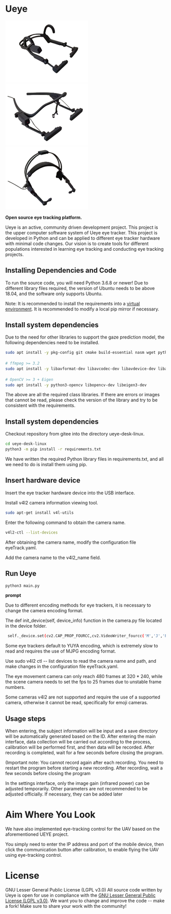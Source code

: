 # Ueye

<div>
  <img src="assets/first.jpg" alt="图片1" width="260" />
  <img src="assets/second.jpg" alt="图片2" width="260" />
  <img src="assets/third.jpg" alt="图片3" width="260" />
</div>

**Open source eye tracking platform.** 

Ueye is an active, community driven development project. This project is the upper computer software system of Ueye eye tracker. This project is developed in Python and can be applied to different eye tracker hardware with minimal code changes. Our vision is to create tools for different populations interested in learning eye tracking and conducting eye tracking projects.

## Installing Dependencies and Code

To run the source code, you will need Python 3.6.8 or newer! Due to different library files required, the version of Ubuntu needs to be above 18.04, and the software only supports Ubuntu. 

Note: It is recommended to install the requirements into a [virtual environment](https://docs.python.org/3/tutorial/venv.html). 
It is recommended to modify a local pip mirror if necessary.


## Install system dependencies

Due to the need for other libraries to support the gaze prediction model, the following dependencies need to be installed.

```bash
sudo apt install -y pkg-config git cmake build-essential nasm wget python3-setuptools libusb-1.0-0-dev  python3-dev python3-pip python3-numpy python3-scipy libglew-dev libtbb-dev

# ffmpeg >= 3.2
sudo apt install -y libavformat-dev libavcodec-dev libavdevice-dev libavutil-dev libswscale-dev libavresample-dev ffmpeg x264 x265 libportaudio2 portaudio19-dev

# OpenCV >= 3 + Eigen
sudo apt install -y python3-opencv libopencv-dev libeigen3-dev
```

The above are all the required class libraries. If there are errors or images that cannot be read, please check the version of the library and try to be consistent with the requirements.


## Install system dependencies

Checkout repository from gitee into the directory ueye-desk-linux.

```bash
cd ueye-desk-linux
python3 -m pip install -r requirements.txt
```
We have written the required Python library files in requirements.txt, and all we need to do is install them using pip.


## Insert hardware device

Insert the eye tracker hardware device into the USB interface.

Install v4l2 camera information viewing tool.

```bash
sudo apt-get install v4l-utils
```

Enter the following command to obtain the camera name.

```bash
v4l2-ctl --list-devices
```

After obtaining the camera name, modify the configuration file eyeTrack.yaml.

Add the camera name to the v4l2_name field.


## Run Ueye

```
python3 main.py
```

**prompt**

Due to different encoding methods for eye trackers, it is necessary to change the camera encoding format.

The def init_device(self, device_info) function in the camera.py file located in the device folder.

```bash
 self._device.set(cv2.CAP_PROP_FOURCC,cv2.VideoWriter_fourcc('M','J','P','G'))
```

Some eye trackers default to YUYA encoding, which is extremely slow to read and requires the use of MJPG encoding format.

Use sudo v4l2 ctl -- list devices to read the camera name and path, and make changes in the configuration file eyeTrack.yaml.

The eye movement camera can only reach 480 frames at 320 * 240, while the scene camera needs to set the fps to 25 frames due to unstable frame numbers.

Some cameras v4l2 are not supported and require the use of a supported camera, otherwise it cannot be read, specifically for emoji cameras.


## Usage steps

When entering, the subject information will be input and a save directory will be automatically generated based on the ID. After entering the main interface, data collection will be carried out according to the process, calibration will be performed first, and then data will be recorded. After recording is completed, wait for a few seconds before closing the program.

(Important note: You cannot record again after each recording. You need to restart the program before starting a new recording. After recording, wait a few seconds before closing the program

In the settings interface, only the image gain (infrared power) can be adjusted temporarily. Other parameters are not recommended to be adjusted officially. If necessary, they can be added later


# Aim Where You Look
We have also implemented eye-tracking control for the UAV based on the aforementioned UEYE project.

You simply need to enter the IP address and port of the mobile device, then click the communication button after calibration, to enable flying the UAV using eye-tracking control.

# License
GNU Lesser General Public License (LGPL v3.0)
All source code written by Ueye is open for use in compliance with the [GNU Lesser General Public License (LGPL v3.0)](http://www.gnu.org/licenses/lgpl-3.0.en.html). We want you to change and improve the code -- make a fork! Make sure to share your work with the community!